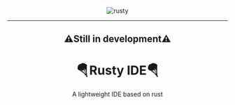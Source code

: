 <div align="center">

  ![rusty](src/rusty.ico)

  ---

<h2>⚠️Still in development⚠️</h2>

  <h1>🪂 Rusty IDE🪂</h1>
  <p>A lightweight IDE based on rust</p>
</div>

<br>
